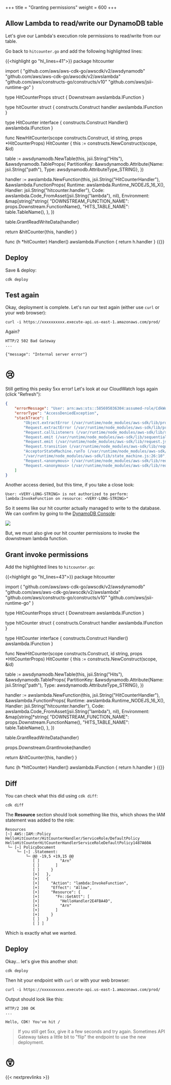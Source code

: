 +++
title = "Granting permissions"
weight = 600
+++

## Allow Lambda to read/write our DynamoDB table

Let's give our Lambda's execution role permissions to read/write from our table.

Go back to `hitcounter.go` and add the following highlighted lines:

{{<highlight go "hl_lines=41">}}
package hitcounter

import (
  "github.com/aws/aws-cdk-go/awscdk/v2/awsdynamodb"
  "github.com/aws/aws-cdk-go/awscdk/v2/awslambda"
  "github.com/aws/constructs-go/constructs/v10"
  "github.com/aws/jsii-runtime-go"
)

type HitCounterProps struct {
  Downstream awslambda.IFunction
}

type hitCounter struct {
  constructs.Construct
  handler awslambda.IFunction
}

type HitCounter interface {
  constructs.Construct
  Handler() awslambda.IFunction
}

func NewHitCounter(scope constructs.Construct, id string, props *HitCounterProps) HitCounter {
  this := constructs.NewConstruct(scope, &id)

  table := awsdynamodb.NewTable(this, jsii.String("Hits"), &awsdynamodb.TableProps{
    PartitionKey: &awsdynamodb.Attribute{Name: jsii.String("path"), Type: awsdynamodb.AttributeType_STRING},
  })

  handler := awslambda.NewFunction(this, jsii.String("HitCounterHandler"), &awslambda.FunctionProps{
    Runtime: awslambda.Runtime_NODEJS_16_X(),
    Handler: jsii.String("hitcounter.handler"),
    Code:    awslambda.Code_FromAsset(jsii.String("lambda"), nil),
    Environment: &map[string]*string{
      "DOWNSTREAM_FUNCTION_NAME": props.Downstream.FunctionName(),
      "HITS_TABLE_NAME":          table.TableName(),
    },
  })

  table.GrantReadWriteData(handler)

  return &hitCounter{this, handler}
}

func (h *hitCounter) Handler() awslambda.IFunction {
  return h.handler
}
{{</highlight>}}

## Deploy

Save & deploy:

```
cdk deploy
```

## Test again

Okay, deployment is complete. Let's run our test again (either use `curl` or
your web browser):

```
curl -i https://xxxxxxxxxx.execute-api.us-east-1.amazonaws.com/prod/
```

Again?

```
HTTP/2 502 Bad Gateway
...

{"message": "Internal server error"}
```

# 😢

Still getting this pesky 5xx error! Let's look at our CloudWatch logs again
(click "Refresh"):

```json
{
    "errorMessage": "User: arn:aws:sts::585695036304:assumed-role/CdkWorkshopStack-HelloHitCounterHitCounterHandlerS-TU5M09L1UBID/CdkWorkshopStack-HelloHitCounterHitCounterHandlerD-144HVUNEWRWEO is not authorized to perform: lambda:InvokeFunction on resource: arn:aws:lambda:us-east-1:585695036304:function:CdkWorkshopStack-HelloHandler2E4FBA4D-149MVAO4969O7",
    "errorType": "AccessDeniedException",
    "stackTrace": [
        "Object.extractError (/var/runtime/node_modules/aws-sdk/lib/protocol/json.js:48:27)",
        "Request.extractError (/var/runtime/node_modules/aws-sdk/lib/protocol/rest_json.js:52:8)",
        "Request.callListeners (/var/runtime/node_modules/aws-sdk/lib/sequential_executor.js:105:20)",
        "Request.emit (/var/runtime/node_modules/aws-sdk/lib/sequential_executor.js:77:10)",
        "Request.emit (/var/runtime/node_modules/aws-sdk/lib/request.js:683:14)",
        "Request.transition (/var/runtime/node_modules/aws-sdk/lib/request.js:22:10)",
        "AcceptorStateMachine.runTo (/var/runtime/node_modules/aws-sdk/lib/state_machine.js:14:12)",
        "/var/runtime/node_modules/aws-sdk/lib/state_machine.js:26:10",
        "Request.<anonymous> (/var/runtime/node_modules/aws-sdk/lib/request.js:38:9)",
        "Request.<anonymous> (/var/runtime/node_modules/aws-sdk/lib/request.js:685:12)"
    ]
}
```

Another access denied, but this time, if you take a close look:

```
User: <VERY-LONG-STRING> is not authorized to perform: lambda:InvokeFunction on resource: <VERY-LONG-STRING>"
```

So it seems like our hit counter actually managed to write to the database. We can confirm by
going to the [DynamoDB Console](https://console.aws.amazon.com/dynamodb/home):

![](./logs5.png)

But, we must also give our hit counter permissions to invoke the downstream lambda function.

## Grant invoke permissions

Add the highlighted lines to `hitcounter.go`:

{{<highlight go "hl_lines=43">}}
package hitcounter

import (
  "github.com/aws/aws-cdk-go/awscdk/v2/awsdynamodb"
  "github.com/aws/aws-cdk-go/awscdk/v2/awslambda"
  "github.com/aws/constructs-go/constructs/v10"
  "github.com/aws/jsii-runtime-go"
)

type HitCounterProps struct {
  Downstream awslambda.IFunction
}

type hitCounter struct {
  constructs.Construct
  handler awslambda.IFunction
}

type HitCounter interface {
  constructs.Construct
  Handler() awslambda.IFunction
}

func NewHitCounter(scope constructs.Construct, id string, props *HitCounterProps) HitCounter {
  this := constructs.NewConstruct(scope, &id)

  table := awsdynamodb.NewTable(this, jsii.String("Hits"), &awsdynamodb.TableProps{
    PartitionKey: &awsdynamodb.Attribute{Name: jsii.String("path"), Type: awsdynamodb.AttributeType_STRING},
  })

  handler := awslambda.NewFunction(this, jsii.String("HitCounterHandler"), &awslambda.FunctionProps{
    Runtime: awslambda.Runtime_NODEJS_16_X(),
    Handler: jsii.String("hitcounter.handler"),
    Code:    awslambda.Code_FromAsset(jsii.String("lambda"), nil),
    Environment: &map[string]*string{
      "DOWNSTREAM_FUNCTION_NAME": props.Downstream.FunctionName(),
      "HITS_TABLE_NAME":          table.TableName(),
    },
  })

  table.GrantReadWriteData(handler)

  props.Downstream.GrantInvoke(handler)

  return &hitCounter{this, handler}
}

func (h *hitCounter) Handler() awslambda.IFunction {
  return h.handler
}
{{</highlight>}}

## Diff

You can check what this did using `cdk diff`:

```
cdk diff
```

The **Resource** section should look something like this,
which shows the IAM statement was added to the role:

```
Resources
[~] AWS::IAM::Policy HelloHitCounter/HitCounterHandler/ServiceRole/DefaultPolicy HelloHitCounterHitCounterHandlerServiceRoleDefaultPolicy1487A60A
 └─ [~] PolicyDocument
     └─ [~] .Statement:
         └─ @@ -19,5 +19,15 @@
            [ ]         "Arn"
            [ ]       ]
            [ ]     }
            [+]   },
            [+]   {
            [+]     "Action": "lambda:InvokeFunction",
            [+]     "Effect": "Allow",
            [+]     "Resource": {
            [+]       "Fn::GetAtt": [
            [+]         "HelloHandler2E4FBA4D",
            [+]         "Arn"
            [+]       ]
            [+]     }
            [ ]   }
            [ ] ]
```

Which is exactly what we wanted.

## Deploy

Okay... let's give this another shot:

```
cdk deploy
```

Then hit your endpoint with `curl` or with your web browser:

```
curl -i https://xxxxxxxxxx.execute-api.us-east-1.amazonaws.com/prod/
```

Output should look like this:

```
HTTP/2 200 OK
...

Hello, CDK! You've hit /
```

> If you still get 5xx, give it a few seconds and try again. Sometimes API
Gateway takes a little bit to "flip" the endpoint to use the new deployment.

# 😲

{{< nextprevlinks >}}